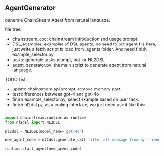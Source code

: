 ## AgentGenerator

generate ChainStream Agent from natural language.

file tree:
* chainstream_doc: chainstream introduction and usage prompt.
* DSL_examples: examples of DSL agents, no need to put agent file here, just write a fetch script to load from .agents folder. And need finish example_selector.py.
* tasks: generate tasks prompt, not for NL2DSL.
* agent_generator.py: the main script to generate agent from natural language.

TODO List:
* update chainstream api prompt, remove memory part.
* test differences between gpt-4 and gpt-4o
* finish example_selector.py, select example based on user task.
* finish nl2dsl.py, as a coding interface, we just need use it like this:
``` python

import chainstream.runtime as runtime
from nl2dsl import NL2DSL

nl2dsl = NL2DSL(model_name='gpt-4o')

new_agent_code = nl2dsl.generate_dsl('filter all message from my friend')

runtime.start_agent(new_agent_code)

```